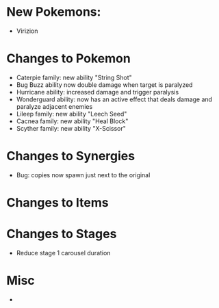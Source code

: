 # New Pokemons:
- Virizion


# Changes to Pokemon
- Caterpie family: new ability "String Shot"
- Bug Buzz ability now double damage when target is paralyzed
- Hurricane ability: increased damage and trigger paralysis
- Wonderguard ability: now has an active effect that deals damage and paralyze adjacent enemies
- Lileep family: new ability "Leech Seed"
- Cacnea family: new ability "Heal Block"
- Scyther family: new ability "X-Scissor"

# Changes to Synergies

- Bug: copies now spawn just next to the original

# Changes to Items



# Changes to Stages
- Reduce stage 1 carousel duration


# Misc

- 

